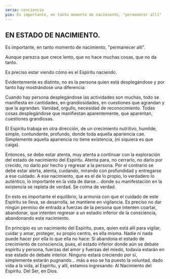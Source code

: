 ```yaml
---
serie: conciencia
pie: Es importante, en tanto momento de nacimiento, "permanecer allí"
---
```


## EN ESTADO DE NACIMIENTO.

Es importante, en tanto momento de nacimiento, "permanecer allí".

Aunque parezca que crece lento, que no hace muchas cosas, que no da tanto.

Es preciso estar viendo cómo es el Espíritu naciendo.

Evidentemente es distinto, no es la persona quien está desplegándose y por tanto hay mostrándose una diferencia:

Cuando hay persona desplegándose las actividades son muchas, todo se manifiesta en cantidades, en grandiosidades, en cuestiones que agrandan y que la agrandan. Vanidad, orgullo, necesidad de reconocimiento. Todas cosas desplegándose que manifiestan aparentemente, que aparentan, cuestiones grandiosas.

El Espíritu trabaja en otra dirección, de un crecimiento nutritivo, humilde, simple, contundente, profundo, donde toda aquella apariencia cae. Simplemente aquella apariencia no tiene existencia, (ni siquiera es que caiga).

Entonces, se debe estar atenta, muy atenta a continuar con la exploración del estado de nacimiento del Espíritu. Atenta para, no cerrarlo, no darlo por crecido, no darlo por hecho y regresar a la persona. Por el contrario se debe estar alerta, atenta, cuidando, mirando con profundidad y entregarse a ese cuidado. A ese nacimiento, que es el de lo propio, lo verdadero lo auténtico, lo importante en la vida de darse... donde su manifestación en la existencia se repleta de verdad. Se colma de verdad.

En esto es importante el equilibrio, la armonía con que el cuidado de este Espíritu se lleva, se desarrolla, se mantiene en vigilancia. Es preciso no dar ningún permiso de entrada a fuerzas de la persona que intenten coartar, abandonar, que intenten regresar a un estadío inferior de la consciencia, abandonando este nacimiento.

En principio es un nacimiento del Espíritu, pues, quien está allí para vigilar, cuidar y amar, proteger, su propio centro, es ella misma. Nadie ni nada puede hacer por ella lo que ella no hace: Si abandona el estado de crecimiento de consciencia, pues, el estado inferior donde aún se debate espíritu y persona, fuerzas del amor y fuerzas del miedo, todavía estarán en ese estado de debate interior. Ninguno estará creciendo por sí, simplemente estarán pugnando… más a eso se ha puesto la voluntad, dado vida a la vida, al Espíritu, y allí, estamos ingresando: Al Nacimiento del Espíritu. Del Ser, en Dios.
